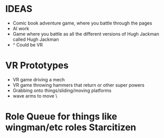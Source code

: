 # IDEAS
 - Comic book adventure game, where you battle through the pages
 - AI work 
 - Game where you battle as all the different versions of Hugh Jackman called Hugh Jackman
  - ^ Could be VR  

# VR Prototypes
 - VR game driving a mech
 - VR game throwing hammers that return or other super powers
 - Grabbing onto things/sliding/moving platforms
 - wave arms to move 
\


# Role Queue for things like wingman/etc roles Starcitizen